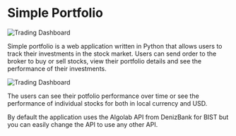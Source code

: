 # Simple Portfolio

![Trading Dashboard](https://imgur.com/X1X6SKD.jpg)

Simple portfolio is a web application written in Python that allows users to track their investments in the stock market. Users can send order to the broker to buy or sell stocks, view their portfolio details and see the performance of their investments.

![Trading Dashboard](https://imgur.com/cfFmM8j.jpg)

The users can see their potfolio performance over time or see the performance of individual stocks for both in local currency and USD.

By default the application uses the Algolab API from DenizBank for BIST but you can easily change the API to use any other API.


